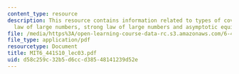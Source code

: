 ```yaml
---
content_type: resource
description: This resource contains information related to types of covergence, weak
  law of large numbers, strong law of large numbers and asymptotic equipartition property.
file: /media/https%3A/open-learning-course-data-rc.s3.amazonaws.com/6-441-information-theory-spring-2010/d58c259c32b5d6ccd38548141239d52e_MIT6_441S10_lec03.pdf
file_type: application/pdf
resourcetype: Document
title: MIT6_441S10_lec03.pdf
uid: d58c259c-32b5-d6cc-d385-48141239d52e
---
```

